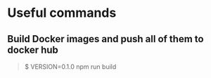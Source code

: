 # Useful commands

## Build Docker images and push all of them to docker hub
> $ VERSION=0.1.0 npm run build